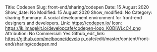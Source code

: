 Title: Codepen
Slug: front-end/sharing/codepen
Date: 15 August 2020
Show_date: No
Modified: 15 August 2020
Show_modified: No
Category: sharing
Summary: A social development environment for front-end designers and developers.
Link: https://codepen.io/
Icon: https://ik.imagekit.io/developcafe/codepen-logo_KODIWLcC4.png
Attribution: No
Commercial: Yes
Github_edit_link: https://github.com/melboone/develo    p_cafe/edit/master/content/front-end/sharing/codepen.md